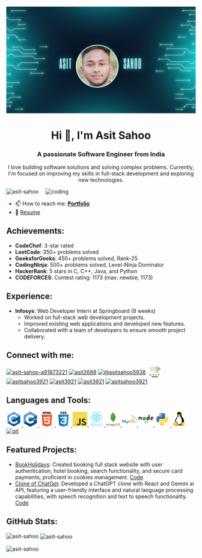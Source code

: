 ![logo](banner.png)

<h1 align="center">Hi 👋, I'm Asit Sahoo</h1>
<h3 align="center">A passionate Software Engineer from India</h3>
<p align="center">I love building software solutions and solving complex problems. Currently, I'm focused on improving my skills in full-stack development and exploring new technologies.</p>

<img align="right" alt="coding" width="400" src="https://user-images.githubusercontent.com/55389276/140866485-8fb1c876-9a8f-4d6a-98dc-08c4981eaf70.gif">

<p align="left"> <img src="https://komarev.com/ghpvc/?username=asit-sahoo&label=Profile%20views&color=0e75b6&style=flat" alt="asit-sahoo" /> </p>

- 📫 How to reach me: **[Portfolio](https://asit-sahoo.github.io/asit-portfolio/)**
- 📄 [Resume](https://drive.google.com/file/d/1U7I9lFIqp4L5ES07Xr83wL_rjUo2YOo9/view?usp=sharing)

## Achievements:
- **CodeChef**: 3-star rated
- **LeetCode**: 350+ problems solved
- **GeeksforGeeks**: 450+ problems solved, Rank-25
- **CodingNinja**: 500+ problems solved, Level-Ninja Dominator
- **HackerRank**: 5 stars in C, C++, Java, and Python
- **CODEFORCES**: Contest rating: 1173 (max. newbie, 1173)
  
## Experience:
- **Infosys**: Web Developer Intern at Springboard (8 weeks)
  - Worked on full-stack web development projects.
  - Improved existing web applications and developed new features.
  - Collaborated with a team of developers to ensure smooth project delivery.

## Connect with me:
<p align="left">
<a href="https://linkedin.com/in/asit-sahoo-a91873221" target="blank"><img align="center" src="https://raw.githubusercontent.com/rahuldkjain/github-profile-readme-generator/master/src/images/icons/Social/linked-in-alt.svg" alt="asit-sahoo-a91873221" height="30" width="40" /></a>
<a href="https://instagram.com/asit2688" target="blank"><img align="center" src="https://raw.githubusercontent.com/rahuldkjain/github-profile-readme-generator/master/src/images/icons/Social/instagram.svg" alt="asit2688" height="30" width="40" /></a>
<a href="https://www.youtube.com/@asitsahoo5938" target="blank"><img align="center" src="https://raw.githubusercontent.com/rahuldkjain/github-profile-readme-generator/master/src/images/icons/Social/youtube.svg" alt="@asitsahoo5938" height="30" width="40" /></a>
<a href="https://www.codechef.com/users/asit_3921" target="blank"> <img align="center" src="https://github.com/Asit-Sahoo/Asit-Sahoo/blob/main/codechef.png" alt="asit_3921" height="30" width="40" /></a>
<a href="https://www.hackerrank.com/asitsahoo3921" target="blank"><img align="center" src="https://raw.githubusercontent.com/rahuldkjain/github-profile-readme-generator/master/src/images/icons/Social/hackerrank.svg" alt="asitsahoo3921" height="30" width="40" /></a>
<a href="https://codeforces.com/profile/asit3921" target="blank"><img align="center" src="https://raw.githubusercontent.com/rahuldkjain/github-profile-readme-generator/master/src/images/icons/Social/codeforces.svg" alt="asit3921" height="30" width="40" /></a>
<a href="https://www.leetcode.com/asit3921" target="blank"><img align="center" src="https://raw.githubusercontent.com/rahuldkjain/github-profile-readme-generator/master/src/images/icons/Social/leet-code.svg" alt="asit3921" height="30" width="40" /></a>
<a href="https://auth.geeksforgeeks.org/user/asitsahoo3921" target="blank"><img align="center" src="https://raw.githubusercontent.com/rahuldkjain/github-profile-readme-generator/master/src/images/icons/Social/geeks-for-geeks.svg" alt="asitsahoo3921" height="30" width="40" /></a>
</p>

## Languages and Tools:
<p align="left">
  <a href="https://www.cprogramming.com/" target="_blank" rel="noreferrer">
    <img src="https://raw.githubusercontent.com/devicons/devicon/master/icons/c/c-original.svg" alt="c" width="40" height="40"/>
  </a>
  <a href="https://www.w3schools.com/cpp/" target="_blank" rel="noreferrer">
    <img src="https://raw.githubusercontent.com/devicons/devicon/master/icons/cplusplus/cplusplus-original.svg" alt="cplusplus" width="40" height="40"/>
  </a>
  <a href="https://www.w3.org/html/" target="_blank" rel="noreferrer">
    <img src="https://raw.githubusercontent.com/devicons/devicon/master/icons/html5/html5-original-wordmark.svg" alt="html5" width="40" height="40"/>
  </a>
  <a href="https://www.w3schools.com/css/" target="_blank" rel="noreferrer">
    <img src="https://raw.githubusercontent.com/devicons/devicon/master/icons/css3/css3-original-wordmark.svg" alt="css3" width="40" height="40"/>
  </a>
 
  
  <a href="https://developer.mozilla.org/en-US/docs/Web/JavaScript" target="_blank" rel="noreferrer">
    <img src="https://raw.githubusercontent.com/devicons/devicon/master/icons/javascript/javascript-original.svg" alt="javascript" width="40" height="40"/>
  </a>
   <a href="https://reactjs.org/" target="_blank" rel="noreferrer">
    <img src="https://raw.githubusercontent.com/devicons/devicon/master/icons/react/react-original-wordmark.svg" alt="react" width="40" height="40"/>
  </a>
   <a href="https://www.mongodb.com/" target="_blank" rel="noreferrer">
    <img src="https://raw.githubusercontent.com/devicons/devicon/master/icons/mongodb/mongodb-original-wordmark.svg" alt="mongodb" width="40" height="40"/>
  </a>
   <a href="https://www.mysql.com/" target="_blank" rel="noreferrer">
    <img src="https://raw.githubusercontent.com/devicons/devicon/master/icons/mysql/mysql-original-wordmark.svg" alt="mysql" width="40" height="40"/>
  </a>
   <a href="https://nodejs.org" target="_blank" rel="noreferrer">
    <img src="https://raw.githubusercontent.com/devicons/devicon/master/icons/nodejs/nodejs-original-wordmark.svg" alt="nodejs" width="40" height="40"/>
  </a>
  <a href="https://www.python.org" target="_blank" rel="noreferrer">
    <img src="https://raw.githubusercontent.com/devicons/devicon/master/icons/python/python-original.svg" alt="python" width="40" height="40"/>
  </a>
  <a href="https://www.linux.org/" target="_blank" rel="noreferrer">
    <img src="https://raw.githubusercontent.com/devicons/devicon/master/icons/linux/linux-original.svg" alt="linux" width="40" height="40"/>
  </a>
  <a href="https://git-scm.com/" target="_blank" rel="noreferrer">
    <img src="https://www.vectorlogo.zone/logos/git-scm/git-scm-icon.svg" alt="git" width="40" height="40"/>
  </a>
</p>

## Featured Projects:
- [BookHolidays](https://mern-booking-app-z2yv.onrender.com/): Created booking full stack website with user authentication, hotel booking, search functionality,
and secure card payments, proficient in cookies management. [Code](https://github.com/Asit-Sahoo/mern-booking-app)
- [Clone of ChatGpt](https://asit-sahoo-mygpt.netlify.app/): Developed a ChatGPT clone with React and Gemini ai API, featuring a user-friendly interface
and natural language processing capabilities, with speech recognition and text to speech functionality. [Code](https://github.com/Asit-Sahoo/MyGpt)

## GitHub Stats:
<p><img align="left" src="https://github-readme-stats.vercel.app/api/top-langs?username=asit-sahoo&show_icons=true&locale=en&layout=compact" alt="asit-sahoo" /></p>
<p>&nbsp;<img align="center" src="https://github-readme-stats.vercel.app/api?username=asit-sahoo&show_icons=true&locale=en" alt="asit-sahoo" /></p>
<p><img align="center" src="https://github-readme-streak-stats.herokuapp.com/?user=asit-sahoo&" alt="asit-sahoo" /></p>
